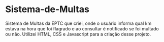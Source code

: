 # Sistema-de-Multas
Sistema de Multas da EPTC que criei, onde o usuário informa qual km estava na hora que foi flagrado e ao consultar é notificado se foi multado ou não. Utilizei HTML, CSS e Javascript para a criação desse projeto.
